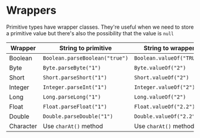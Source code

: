 # Wrappers

Primitive types have wrapper classes. They're useful when we need to store a primitive value but there's also the possibility that the value is `null`

| Wrapper   | String to primitive            | String to wrapper         |
|-----------|--------------------------------|---------------------------|
| Boolean   | `Boolean.parseBoolean("true")` | `Boolean.valueOf("TRUE")` |
| Byte      | `Byte.parseByte("1")`          | `Byte.valueOf("2")`       |
| Short     | `Short.parseShort("1")`        | `Short.valueOf("2")`      |
| Integer   | `Integer.parseInt("1")`        | `Integer.valueOf("2")`    |
| Long      | `Long.parseLong("1")`          | `Long.valueOf("2")`       |
| Float     | `Float.parseFloat("1")`        | `Float.valueOf("2.2")`    |
| Double    | `Double.parseDouble("1")`      | `Double.valueOf("2.2")`   |
| Character | Use `charAt()` method          | Use `charAt()` method     |
